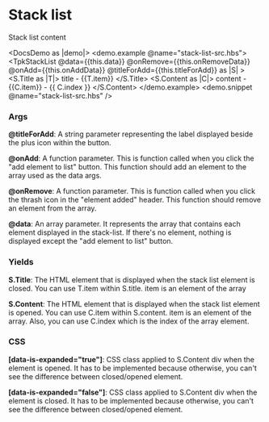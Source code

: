 # Stack list

Stack list content

<DocsDemo as |demo|>
    <demo.example @name="stack-list-src.hbs">
        <TpkStackList
        @data={{this.data}}
        @onRemove={{this.onRemoveData}}
        @onAdd={{this.onAddData}}
        @titleForAdd={{this.titleForAdd}}
        as |S|
      >
        <S.Title as |T|>
          title - {{T.item}}
        </S.Title>
        <S.Content as |C|>
          content - {{C.item}} - {{ C.index }}
        </S.Content>
      </TpkStackList>
    </demo.example>
    <demo.snippet @name="stack-list-src.hbs" />
</DocsDemo>

### Args

**@titleForAdd**: A string parameter representing the label displayed beside the plus icon within the button.

**@onAdd**: A function parameter. This is function called when you click the 
"add element to list" button. This function should add an element to the array
used as the data args.

**@onRemove**: A function parameter. This is function called when you click the 
thrash icon in the "element added" header. This function should remove an element from the array.

**@data**: An array parameter. It represents the array that contains each element displayed in the stack-list. If there's no element, nothing is displayed except the "add element to list" button.


### Yields

**S.Title**: The HTML element that is displayed when the stack list element is closed. You can use T.item within S.title. item is an element of the array

**S.Content**: The HTML element that is displayed when the stack list element is opened. You can use C.item within S.content. item is an element of the array. Also, you can use C.index which is the index of the array element.

### CSS

**[data-is-expanded="true"]**: CSS class applied to S.Content div when the element is opened. It has to be implemented because otherwise, you can't see the difference between closed/opened element.

**[data-is-expanded="false"]**: CSS class applied to S.Content div when the element is closed. It has to be implemented because otherwise, you can't see the difference between closed/opened element.
